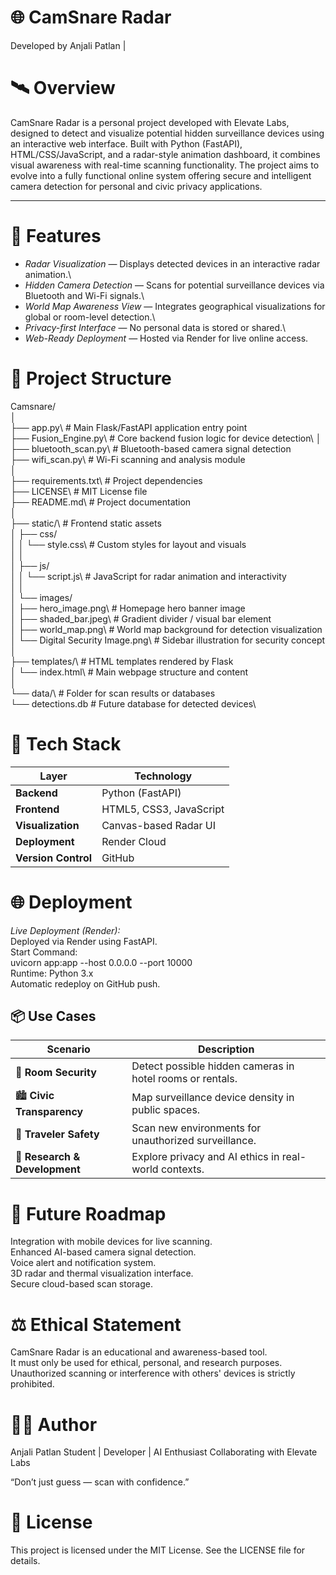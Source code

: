 # 🌐 CamSnare Radar

Developed by Anjali Patlan |

# 🛰️ Overview

CamSnare Radar is a personal project developed with Elevate Labs, designed to detect and visualize potential hidden surveillance devices using an interactive web interface.
Built with Python (FastAPI), HTML/CSS/JavaScript, and a radar-style animation dashboard, it combines visual awareness with real-time scanning functionality.
The project aims to evolve into a fully functional online system offering secure and intelligent camera detection for personal and civic privacy applications.

---

# 🚀 Features

-  *Radar Visualization* — Displays detected devices in an interactive radar animation.\
- *Hidden Camera Detection* — Scans for potential surveillance devices via Bluetooth and Wi-Fi signals.\
- *World Map Awareness View* — Integrates geographical visualizations for global or room-level detection.\
- *Privacy-first Interface* — No personal data is stored or shared.\
- *Web-Ready Deployment* — Hosted via Render for live online access.

# 📁 Project Structure
Camsnare/\
│\
├── app.py\                        # Main Flask/FastAPI application entry point\
├── Fusion_Engine.py\              # Core backend fusion logic for device detection\\
│\
├── bluetooth_scan.py\             # Bluetooth-based camera signal detection\
├── wifi_scan.py\                  # Wi-Fi scanning and analysis module\
│\
├── requirements.txt\              # Project dependencies\
├── LICENSE\                       # MIT License file\
├── README.md\                     # Project documentation\
│\
├── static/\                       # Frontend static assets\
│   ├── css/\
│   │   └── style.css\             # Custom styles for layout and visuals\
│   │\
│   ├── js/\
│   │   └── script.js\             # JavaScript for radar animation and interactivity\
│   │\
│   └── images/\
│        ├── hero_image.png\        # Homepage hero banner image\
│        ├── shaded_bar.jpeg\       # Gradient divider / visual bar element\
│        ├── world_map.png\         # World map background for detection visualization\
│        └── Digital Security Image.png\  # Sidebar illustration for security concept\
│\
├── templates/\                    # HTML templates rendered by Flask\
│   └── index.html\                # Main webpage structure and content\
│\
└── data/\                         # Folder for scan results or databases\
    └── detections.db             # Future database for detected devices\



# 🧰 Tech Stack

| Layer               | Technology              |
| ------------------- | ----------------------- |
| **Backend**         | Python (FastAPI)        |
| **Frontend**        | HTML5, CSS3, JavaScript |
| **Visualization**   | Canvas-based Radar UI   |
| **Deployment**      | Render Cloud            |
| **Version Control** | GitHub                  |


# 🌐 Deployment

*Live Deployment (Render):*\
   Deployed via Render using FastAPI.\
   Start Command:\
       uvicorn app:app --host 0.0.0.0 --port 10000\
   Runtime: Python 3.x\
   Automatic redeploy on GitHub push.

## 📦 Use Cases

| Scenario                      | Description                                               |
| ----------------------------- | --------------------------------------------------------- |
| 🏨 **Room Security**          | Detect possible hidden cameras in hotel rooms or rentals. |
| 🏙️ **Civic Transparency**    | Map surveillance device density in public spaces.          |
| 🧳 **Traveler Safety**        | Scan new environments for unauthorized surveillance.      |
| 🔬 **Research & Development** | Explore privacy and AI ethics in real-world contexts.     |


# 🔮 Future Roadmap
Integration with mobile devices for live scanning.\
Enhanced AI-based camera signal detection.\
Voice alert and notification system.\
3D radar and thermal visualization interface.\
Secure cloud-based scan storage.

# ⚖️ Ethical Statement

CamSnare Radar is an educational and awareness-based tool.\
It must only be used for ethical, personal, and research purposes.\
Unauthorized scanning or interference with others' devices is strictly prohibited.

# 👩‍💻 Author

Anjali Patlan
Student | Developer | AI Enthusiast
Collaborating with Elevate Labs

“Don’t just guess — scan with confidence.”


# 📜 License

This project is licensed under the MIT License.
See the LICENSE file for details.
